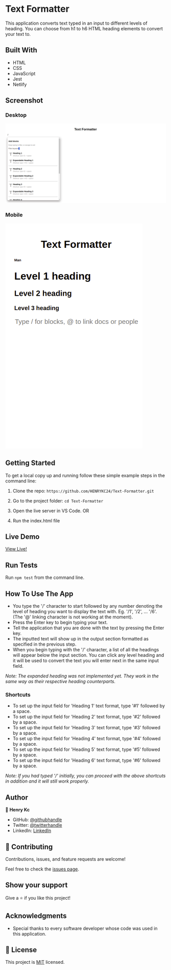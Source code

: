 # Text Formatter
This application converts text typed in an input to different levels of heading. You can choose from h1 to h6 HTML heading elements to convert your text to.
## Built With

- HTML
- CSS
- JavaScript
- Jest
- Netlify

## Screenshot
### Desktop
![screenshot](./formatter.png)

### Mobile
![screenshot](./formatter_mobile.png)
## Getting Started

To get a local copy up and running follow these simple example steps in the command line:

1. Clone the repo: `https://github.com/HENRYKC24/Text-Formatter.git`

2. Go to the project folder: `cd Text-Formatter`

3. Open the live server in VS Code. OR
4. Run the index.html file

## Live Demo

[View Live!](https://bucolic-granita-f2d53b.netlify.app/)
## Run Tests
Run `npm test` from the command line.

## How To Use The App
- You type the '/' character to start followed by any number denoting the level of heading you want to display the text with. Eg. '/1', '/2', ... '/6'. (The '@' linking character is not working at the moment).
- Press the Enter key to begin typing your text.
- Tell the application that you are done with the text by pressing the Enter key.
- The inputted text will show up in the output section formatted as specified in the previous step.
- When you begin typing with the '/' character, a list of all the headings will appear below the input section. You can click any level heading and it will be used to convert the text you will enter next in the same input field.

*Note: The expanded heading was not implemented yet. They work in the same way as their respective heading counterparts.*

### Shortcuts
- To set up the input field for 'Heading 1' text format, type '#1' followed by a space.
- To set up the input field for 'Heading 2' text format, type '#2' followed by a space.
- To set up the input field for 'Heading 3' text format, type '#3' followed by a space.
- To set up the input field for 'Heading 4' text format, type '#4' followed by a space.
- To set up the input field for 'Heading 5' text format, type '#5' followed by a space.
- To set up the input field for 'Heading 6' text format, type '#6' followed by a space.

*Note: If you had typed '/' initially, you can proceed with the above shortcuts in addition and it will still work properly.*

## Author

👤 **Henry Kc**

- GitHub: [@githubhandle](https://github.com/henrykc24)
- Twitter: [@twitterhandle](https://twitter.com/henrykc24)
- LinkedIn: [LinkedIn](https://linkedin.com/in/henry-kc)


## 🤝 Contributing

Contributions, issues, and feature requests are welcome!

Feel free to check the [issues page](https://github.com/HENRYKC24/Text-Formatter/issues/).

## Show your support

Give a ⭐️ if you like this project!

## Acknowledgments

- Special thanks to every software developer whose code was used in this application.

## 📝 License

This project is [MIT](./LICENSE) licensed.